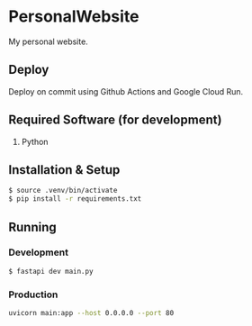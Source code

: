 # PersonalWebsite
My personal website. 

## Deploy

Deploy on commit using Github Actions and Google Cloud Run.


## Required Software (for development)

1. Python 

## Installation & Setup

```bash
$ source .venv/bin/activate
$ pip install -r requirements.txt
```

## Running
### Development 
```bash
$ fastapi dev main.py
```

### Production
```bash
uvicorn main:app --host 0.0.0.0 --port 80
```

